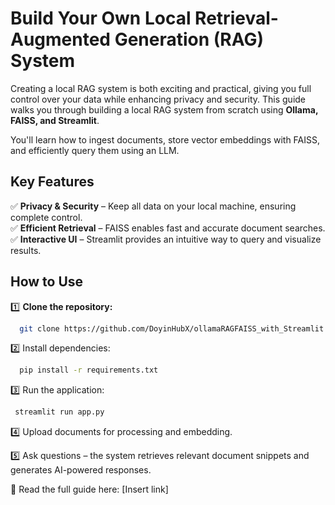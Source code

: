 # Build Your Own Local Retrieval-Augmented Generation (RAG) System  

Creating a local RAG system is both exciting and practical, giving you full control over your data while enhancing privacy and security. This guide walks you through building a local RAG system from scratch using **Ollama, FAISS, and Streamlit**.  

You'll learn how to ingest documents, store vector embeddings with FAISS, and efficiently query them using an LLM.  

## Key Features  

✅ **Privacy & Security** – Keep all data on your local machine, ensuring complete control.  
✅ **Efficient Retrieval** – FAISS enables fast and accurate document searches.  
✅ **Interactive UI** – Streamlit provides an intuitive way to query and visualize results.  

## How to Use  


1️⃣ **Clone the repository:**    

 ```sh
   git clone https://github.com/DoyinHubX/ollamaRAGFAISS_with_Streamlit.git
 ```

2️⃣ Install dependencies:

 ```sh
   pip install -r requirements.txt
 ```

3️⃣ Run the application:

  ```sh
   streamlit run app.py
 ```

4️⃣ Upload documents for processing and embedding.

5️⃣ Ask questions – the system retrieves relevant document snippets and generates AI-powered responses.

📖 Read the full guide here: [Insert link]